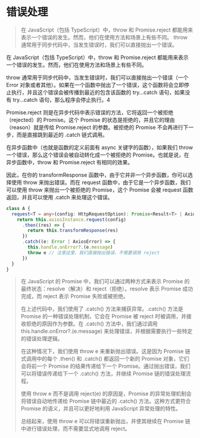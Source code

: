 # 错误处理

> 在 JavaScript（包括 TypeScript）中，throw 和 Promise.reject 都能用来表示一个错误的发生。然而，他们在使用方法和场景上有些不同。 throw 通常用于同步代码中，当发生错误时，我们可以直接抛出一个错误。

在 JavaScript（包括 TypeScript）中，throw 和 Promise.reject 都能用来表示一个错误的发生。然而，他们在使用方法和场景上有些不同。

throw 通常用于同步代码中，当发生错误时，我们可以直接抛出一个错误（一个 Error 对象或者其他）。如果在一个函数中抛出了一个错误，这个函数将会立即停止执行，并且这个错误会被传播到最近的包含该函数的 try...catch 语句，如果没有 try...catch 语句，那么程序会停止执行。4

Promise.reject 则是在异步代码中表示错误的方法，它将返回一个被拒绝（rejected）的 Promise。这个 Promise 的状态是拒绝的，并且它的理由（reason）就是传给 Promise.reject 的参数。被拒绝的 Promise 不会再进行下一步，而是直接跳到最近的 .catch 链式调用。

在异步函数中（也就是函数的定义前面有 async 关键字的函数），如果我们 throw 一个错误，那么这个错误会被自动转化成一个被拒绝的 Promise。也就是说，在异步函数中，throw 和 Promise.reject 有相同的效果。

因此，在你的 transformResponse 函数中，由于它并非一个异步函数，你可以选择使用 throw 来抛出错误。而在 request 函数中，由于它是一个异步函数，我们可以使用 throw 来抛出一个被拒绝的 Promise，这个 Promise 会被 request 函数返回，并且可以使用 .catch 来处理这个错误。

```ts
class A {
  request<T = any>(config: HttpRequestOption): Promise<Result<T> | AxiosResponse<Result<T>>> {
    return this.axiosInstance.request(config)
      .then((res) => {
        return this.transformResponse(res)
      })
      .catch((e: Error | AxiosError) => {
        this.handle.onError?.(e.message)
        throw e // 注意这里，我们直接抛出错误，不需要调用 reject
      })
  }
}
```

> 在 JavaScript 的 Promise 中，我们可以通过两种方式来表示 Promise 的最终状态：resolve（解决）和 reject（拒绝）。resolve 表示 Promise 成功完成，而 reject 表示 Promise 失败或被拒绝。
>
> 在上述代码中，我们使用了 .catch() 方法来捕获异常。.catch() 方法是 Promise 的一种错误处理机制，它会在 Promise 被 reject 时被调用，并接收拒绝的原因作为参数。在 .catch() 方法中，我们通过调用 this.handle.onError?.(e.message) 来处理错误，并根据需要执行一些特定的错误处理逻辑。
>
> 在这种情况下，我们使用 throw e 来重新抛出错误。这是因为 Promise 链式调用中的每个 .then() 和 .catch() 都返回一个新的 Promise 对象，它们会将前一个 Promise 的结果传递给下一个 Promise。通过抛出错误，我们可以将错误传递给下一个 .catch() 方法，并继续 Promise 链的错误处理流程。
>
> 使用 throw e 而不是调用 reject(e) 的原因是，Promise 的异常处理机制会将错误自动地传递给 Promise 链中最近的 .catch() 方法。这种方式更符合 Promise 的语义，并且可以更好地利用 JavaScript 异常处理的特性。
>
> 总结起来，使用 throw e 可以将错误重新抛出，并使其继续在 Promise 链中进行错误处理，而不需要显式地调用 reject。
